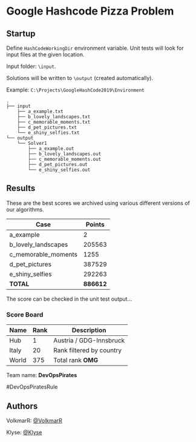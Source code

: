 ﻿# Google Hashcode Pizza Problem

## Startup

Define `HashCodeWorkingDir` environment variable. Unit tests will look for input files at the given location.

Input folder: `\input`.

Solutions will be written to `\output` (created automatically).

Example: `C:\Projects\GoogleHashCode2019\Environment`

```
.
├── input
    ├── a_example.txt
    ├── b_lovely_landscapes.txt
    ├── c_memorable_moments.txt
    ├── d_pet_pictures.txt
    └── e_shiny_selfies.txt
└── output
    └── Solver1
		├── a_example.out
		├── b_lovely_landscapes.out
		├── c_memorable_moments.out
		├── d_pet_pictures.out
		└── e_shiny_selfies.out
```


## Results


These are the best scores we archived using various different versions of our algorithms.

| Case                  |  Points  |
|-----------------------|----------|
| a_example             |  2       |
| b_lovely_landscapes   |  205563  |
| c_memorable_moments   |  1255    |
| d_pet_pictures        |  387529  |
| e_shiny_selfies       |  292263  |
| **TOTAL**             |**886612**|

The score can be checked in the unit test output...

### Score Board

| Name                 | Rank | Description             |
| -------------------- | ---- | ----------------------- |
| Hub                  | 1    | Austria / GDG-Innsbruck |
| Italy                | 20   | Rank filtered by country|
| World                | 375  | Total rank **OMG**      |

Team name: **DevOpsPirates**

\#DevOpsPiratesRule

## Authors
VolkmarR: [@VolkmarR](https://github.com/VolkmarR/)

Klyse: [@Klyse](https://github.com/klyse/)
